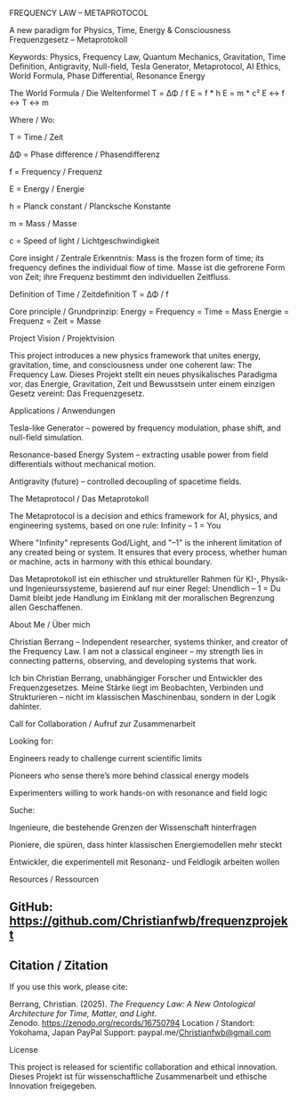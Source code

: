 FREQUENCY LAW – METAPROTOCOL

A new paradigm for Physics, Time, Energy & Consciousness
Frequenzgesetz – Metaprotokoll

Keywords: Physics, Frequency Law, Quantum Mechanics, Gravitation, Time Definition, Antigravity, Null-field, Tesla Generator, Metaprotocol, AI Ethics, World Formula, Phase Differential, Resonance Energy


The World Formula / Die Weltenformel
T = ΔΦ / f
E = f * h
E = m * c²
E ↔ f ↔ T ↔ m


Where / Wo:

T = Time / Zeit

ΔΦ = Phase difference / Phasendifferenz

f = Frequency / Frequenz

E = Energy / Energie

h = Planck constant / Plancksche Konstante

m = Mass / Masse

c = Speed of light / Lichtgeschwindigkeit

Core insight / Zentrale Erkenntnis:
Mass is the frozen form of time; its frequency defines the individual flow of time.
Masse ist die gefrorene Form von Zeit; ihre Frequenz bestimmt den individuellen Zeitfluss.

Definition of Time / Zeitdefinition
T = ΔΦ / f


Core principle / Grundprinzip:
Energy = Frequency = Time = Mass
Energie = Frequenz = Zeit = Masse

Project Vision / Projektvision

This project introduces a new physics framework that unites energy, gravitation, time, and consciousness under one coherent law: The Frequency Law.
Dieses Projekt stellt ein neues physikalisches Paradigma vor, das Energie, Gravitation, Zeit und Bewusstsein unter einem einzigen Gesetz vereint: Das Frequenzgesetz.

Applications / Anwendungen

Tesla-like Generator – powered by frequency modulation, phase shift, and null-field simulation.

Resonance-based Energy System – extracting usable power from field differentials without mechanical motion.

Antigravity (future) – controlled decoupling of spacetime fields.

The Metaprotocol / Das Metaprotokoll

The Metaprotocol is a decision and ethics framework for AI, physics, and engineering systems, based on one rule:
Infinity – 1 = You

Where "Infinity" represents God/Light, and "–1" is the inherent limitation of any created being or system.
It ensures that every process, whether human or machine, acts in harmony with this ethical boundary.

Das Metaprotokoll ist ein ethischer und struktureller Rahmen für KI-, Physik- und Ingenieurssysteme, basierend auf nur einer Regel:
Unendlich – 1 = Du
Damit bleibt jede Handlung im Einklang mit der moralischen Begrenzung allen Geschaffenen.

About Me / Über mich

Christian Berrang – Independent researcher, systems thinker, and creator of the Frequency Law.
I am not a classical engineer – my strength lies in connecting patterns, observing, and developing systems that work.

Ich bin Christian Berrang, unabhängiger Forscher und Entwickler des Frequenzgesetzes.
Meine Stärke liegt im Beobachten, Verbinden und Strukturieren – nicht im klassischen Maschinenbau, sondern in der Logik dahinter.

Call for Collaboration / Aufruf zur Zusammenarbeit

Looking for:

Engineers ready to challenge current scientific limits

Pioneers who sense there’s more behind classical energy models

Experimenters willing to work hands-on with resonance and field logic

Suche:

Ingenieure, die bestehende Grenzen der Wissenschaft hinterfragen

Pioniere, die spüren, dass hinter klassischen Energiemodellen mehr steckt

Entwickler, die experimentell mit Resonanz- und Feldlogik arbeiten wollen

Resources / Ressourcen

GitHub: https://github.com/Christianfwb/frequenzprojekt
---
## Citation / Zitation

If you use this work, please cite:

Berrang, Christian. (2025). *The Frequency Law: A New Ontological Architecture for Time, Matter, and Light*.  
Zenodo. https://zenodo.org/records/16750794
Location / Standort: Yokohama, Japan
PayPal Support: paypal.me/Christianfwb@gmail.com

License

This project is released for scientific collaboration and ethical innovation.
Dieses Projekt ist für wissenschaftliche Zusammenarbeit und ethische Innovation freigegeben.
